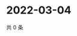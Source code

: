 # 2022-03-04

共 0 条

<!-- BEGIN WEIBO -->
<!-- 最后更新时间 Fri Mar 04 2022 11:08:27 GMT+0800 (China Standard Time) -->

<!-- END WEIBO -->
